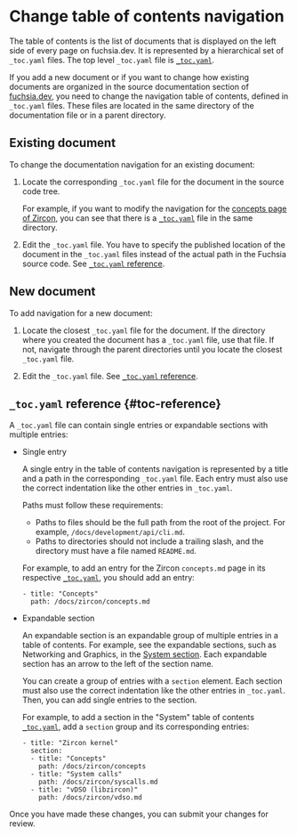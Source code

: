 # Change table of contents navigation

The table of contents is the list of documents that is displayed on the left
side of every page on fuchsia.dev. It is represented by a hierarchical set of
`_toc.yaml` files. The top level `_toc.yaml` file is
[`_toc.yaml`](https://fuchsia.googlesource.com/fuchsia/+show/master/docs/_toc.yaml).

If you add a new document or if you want to change how existing documents are
organized in the source documentation section of
[fuchsia.dev](https://fuchsia.dev/fuchsia-src), you need to change the navigation table of contents, defined in
`_toc.yaml` files. These files are located in the same directory of
the documentation file or in a parent directory.

## Existing document

To change the documentation navigation for an existing document:

1. Locate the corresponding `_toc.yaml` file for the document in the source code
   tree.

   For example, if you want to modify the navigation for the
   [concepts page of Zircon](/docs/concepts/kernel/concepts.md),
   you can see that there is a
   [`_toc.yaml`](https://fuchsia.googlesource.com/fuchsia/+show/master/docs/zircon/_toc.yaml)
   file in the same directory.

1. Edit the `_toc.yaml` file.
   You have to specify the published location of the document in the
   `_toc.yaml` files instead of the actual path in the Fuchsia source
   code. See [`_toc.yaml` reference](#toc-reference).

## New document

To add navigation for a new document:

1. Locate the closest `_toc.yaml` file for the document.
   If the directory where you created
   the document has a `_toc.yaml` file, use that file. If not, navigate through
   the parent directories until you locate the closest `_toc.yaml` file.

1. Edit the `_toc.yaml` file.
   See [`_toc.yaml` reference](#toc-reference).

## `_toc.yaml` reference {#toc-reference}

A `_toc.yaml` file can contain single entries or expandable sections
with multiple entries:

* Single entry

  A single entry in the table of contents navigation is represented by a title
  and a path in the corresponding `_toc.yaml` file. Each entry must also use
  the correct indentation like the other entries in `_toc.yaml`.

  Paths must follow these requirements:

  * Paths to files should be the full path from the root of the project. For
    example, `/docs/development/api/cli.md`.
  * Paths to directories should not include a trailing slash, and the directory
    must have a file named `README.md`.

  For example, to add an entry for the Zircon `concepts.md`
  page in its respective [`_toc.yaml`](https://fuchsia.googlesource.com/fuchsia/+show/master/docs/zircon/_toc.yaml),
  you should add an entry:

  ```
  - title: "Concepts"
    path: /docs/zircon/concepts.md
  ```

* Expandable section

  An expandable section is an expandable group of multiple entries in a table
  of contents. For example, see the expandable sections, such as Networking
  and Graphics, in the
  [System section](https://fuchsia.dev/fuchsia-src/the-book). Each expandable
  section has an arrow to the left of the section name.

  You can create a group of entries with a `section` element. Each section must
  also use the correct indentation like the other entries in `_toc.yaml`. Then,
  you can add single entries to the section.

  For example, to add a section in the "System" table of contents
  [`_toc.yaml`](https://fuchsia.googlesource.com/fuchsia/+show/master/docs/the-book/_toc.yaml),
  add a `section` group and its corresponding entries:

  ```
  - title: "Zircon kernel"
    section:
    - title: "Concepts"
      path: /docs/zircon/concepts
    - title: "System calls"
      path: /docs/zircon/syscalls.md
    - title: "vDSO (libzircon)"
      path: /docs/zircon/vdso.md
  ```

Once you have made these changes, you can submit your changes for review.

